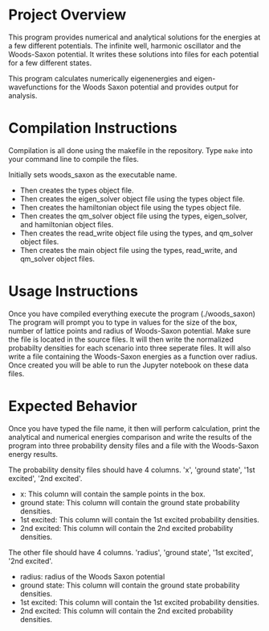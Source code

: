 # Project Overview
This program provides numerical and analytical solutions for the energies at a few different potentials. The infinite well, harmonic 
oscillator and the Woods-Saxon potential. It writes these solutions into files for each potential for a few different states.
 
This program calculates numerically eigenenergies and eigen-wavefunctions for the Woods Saxon potential and provides output for analysis.


# Compilation Instructions
Compilation is all done using the makefile in the repository. Type `make` into your command line to compile the files.

Initially sets woods_saxon as the executable name.
- Then creates the types object file.
- Then creates the eigen_solver object file using the types object file.
- Then creates the hamiltonian object file using the types object file.
- Then creates the qm_solver object file using the types, eigen_solver, and hamiltonian object files.
- Then creates the read_write object file using the types, and qm_solver object files.
- Then creates the main object file using the types, read_write, and qm_solver object files.


# Usage Instructions 
Once you have compiled everything execute the program (./woods_saxon)
The program will prompt you to type in values for the size of the box, number of lattice points and radius of Woods-Saxon potential. Make sure the file is located in the source files.
It will then write the normalized probabilty densities for each scenario into three seperate files.
It will also write a file containing the Woods-Saxon energies as a function over radius.
Once created you will be able to run the Jupyter notebook on these data files. 


# Expected Behavior
Once you have typed the file name, it then will perform calculation, print the analytical and numerical energies comparison and write the results of the program into 
three probability density files and a file with the Woods-Saxon energy results.

The probability density files should have 4 columns. 'x', 'ground state', '1st excited', '2nd excited'.

- x: This column will contain the sample points in the box.
- ground state: This column will contain the ground state probability densities.
- 1st excited: This column will contain the 1st excited probability densities.
- 2nd excited: This column will contain the 2nd excited probability densities.

The other file should have 4 columns. 'radius', 'ground state', '1st excited', '2nd excited'.

- radius: radius of the Woods Saxon potential
- ground state: This column will contain the ground state probability densities.
- 1st excited: This column will contain the 1st excited probability densities.
- 2nd excited: This column will contain the 2nd excited probability densities.
